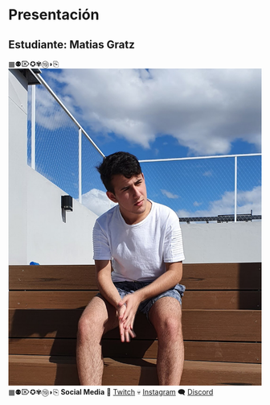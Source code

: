 # Presentación

## Estudiante: Matias Gratz
▦⚉⌦✪✾⑲◗⎘
![mi foto](foto.jpg)
▦⚉⌦✪✾⑲◗⎘
**Social Media** 
💜 [Twitch](https://www.twitch.tv/mightyplayer)
💀 [Instagram](https://www.instagram.com/matiasgratz/)
🗨️ [Discord](https://discord.gg/yza9jTCMEY)